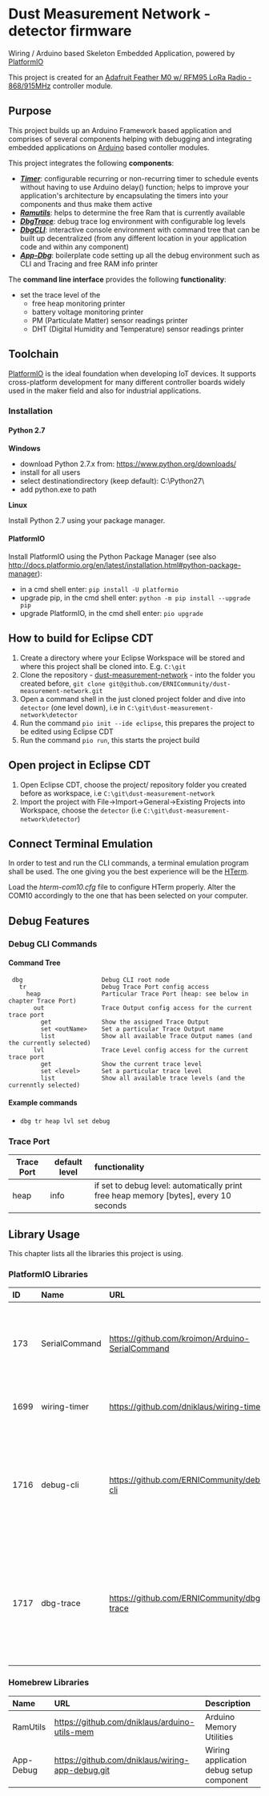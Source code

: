 # Dust Measurement Network - detector firmware
Wiring / Arduino based Skeleton Embedded Application, powered by [PlatformIO](http://platformio.org "Cross-platform build system")

This project is created for an [Adafruit Feather M0 w/ RFM95 LoRa Radio - 868/915MHz](https://learn.adafruit.com/adafruit-feather-m0-radio-with-lora-radio-module) controller module.

## Purpose
This project builds up an Arduino Framework based application and comprises of several components helping with debugging and integrating embedded applications on [Arduino](http://arduino.cc) based contoller modules.

This project integrates the following **components**:

* ***[Timer](https://github.com/dniklaus/wiring-timer)***: configurable recurring or non-recurring timer to schedule events without having to use Arduino delay() function; helps to improve your application's architecture by encapsulating the timers into your components and thus make them active
* ***[Ramutils](https://github.com/dniklaus/arduino-utils-mem)***: helps to determine the free Ram that is currently available
* ***[DbgTrace](https://github.com/ERNICommunity/dbg-trace)***: debug trace log environment with configurable log levels
* ***[DbgCLI](https://github.com/ERNICommunity/debug-cli)***: interactive console environment with command tree that can be built up decentralized (from any different location in your application code and within any component)
* ***[App-Dbg](https://github.com/dniklaus/wiring-app-debug)***: boilerplate code setting up all the debug environment such as CLI and Tracing and free RAM info printer

The **command line interface** provides the following **functionality**:  

* set the trace level of the 
    * free heap monitoring printer
    * battery voltage monitoring printer
    * PM (Particulate Matter) sensor readings printer
    * DHT (Digital Humidity and Temperature) sensor readings printer


## Toolchain
[PlatformIO](http://platformio.org "Cross-platform build system") is the ideal foundation when developing IoT devices. It supports cross-platform development for many different controller boards widely used in the maker field and also for industrial applications.

### Installation
#### Python 2.7

**Windows**

* download Python 2.7.x from: https://www.python.org/downloads/
* install for all users
* select destinationdirectory (keep default): C:\Python27\
* add python.exe to path

**Linux**

Install Python 2.7 using your package manager.

#### PlatformIO
Install PlatformIO using the Python Package Manager
(see also http://docs.platformio.org/en/latest/installation.html#python-package-manager):

* in a cmd shell enter: `pip install -U platformio`
* upgrade pip, in the cmd shell enter: `python -m pip install --upgrade pip`
* upgrade PlatformIO, in the cmd shell enter: `pio upgrade`
 

## How to build for Eclipse CDT
  1. Create a directory where your Eclipse Workspace will be stored and where this project shall be cloned into. E.g. `C:\git`
  2. Clone the repository - [dust-measurement-network](https://github.com/ERNICommunity/dust-measurement-network) - into the folder you created before, `git clone git@github.com/ERNICommunity/dust-measurement-network.git`
  3. Open a command shell in the just cloned project folder and dive into `detector` (one level down), i.e in `C:\git\dust-measurement-network\detector`
  4. Run the command `pio init --ide eclipse`, this prepares the project to be edited using Eclipse CDT
  5. Run the command `pio run`, this starts the project build 

## Open project in Eclipse CDT
  1. Open Eclipse CDT, choose the project/ repository folder you created before as workspace, i.e `C:\git\dust-measurement-network`
  2. Import the project with File->Import->General->Existing Projects into Workspace, choose the `detector` (i.e `C:\git\dust-measurement-network\detector`)

## Connect Terminal Emulation
In order to test and run the CLI commands, a terminal emulation program shall be used. The one giving you the best experience will be the [HTerm](http://www.der-hammer.info/terminal/). 

Load the _hterm-com10.cfg_ file to configure HTerm properly. Alter the COM10 accordingly to the one that has been selected on your computer.

## Debug Features
### Debug CLI Commands
#### Command Tree
     dbg                      Debug CLI root node
       tr                     Debug Trace Port config access
         heap                 Particular Trace Port (heap: see below in chapter Trace Port)
           out                Trace Output config access for the current trace port
             get              Show the assigned Trace Output
             set <outName>    Set a particular Trace Output name
             list             Show all available Trace Output names (and the currently selected)
           lvl                Trace Level config access for the current trace port
             get              Show the current trace level
             set <level>      Set a particular trace level
             list             Show all available trace levels (and the currenntly selected)

#### Example commands
* `dbg tr heap lvl set debug`


### Trace Port

|Trace Port|default level|functionality|
|----------|-------------|:------------|
|heap|info|if set to debug level: automatically print free heap memory [bytes], every 10 seconds|

## Library Usage
This chapter lists all the libraries this project is using.

### PlatformIO Libraries

|ID|Name|URL|Description|
|:---|:------------|:----------------|:-----------------------|
| 173|SerialCommand|https://github.com/kroimon/Arduino-SerialCommand|A Wiring/Arduino library to tokenize and parse commands received over a serial port.|
|1699|wiring-timer |https://github.com/dniklaus/wiring-timer|Universal recurring or non-recurring Timer.|
|1716|debug-cli|https://github.com/ERNICommunity/debug-cli|Debug CLI for Embedded Applications - Command Line  Interface for debugging and testing based on object oriented tree structure.|
|1717|dbg-trace|https://github.com/ERNICommunity/dbg-trace|Debug Trace component for Embedded Applications - Debug and Trace Log message system based on trace ports with adjustable levels.|



### Homebrew Libraries

|Name|URL|Description|
|:------|:---------------------|:-------------------------------|
|RamUtils|https://github.com/dniklaus/arduino-utils-mem|Arduino Memory Utilities|
|App-Debug  |https://github.com/dniklaus/wiring-app-debug.git|Wiring application debug setup component                                                                                         |

